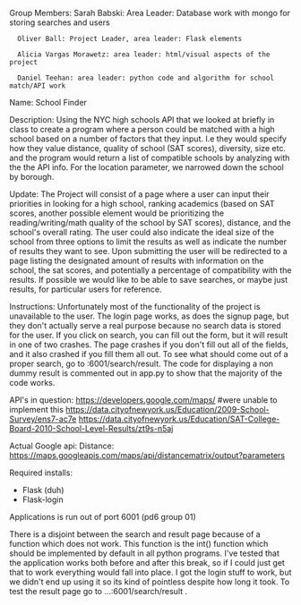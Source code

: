 Group Members:
      Sarah Babski: Area Leader: Database work with mongo for storing searches and users

      Oliver Ball: Project Leader, area leader: Flask elements 

      Alicia Vargas Morawetz: area leader: html/visual aspects of the project

      Daniel Teehan: area leader: python code and algorithm for school match/API work

Name: School Finder

Description:
      Using the NYC high schools API that we looked at briefly in class to create a program where a person could be matched with a high school based on a number of factors that they input. I.e they would specify how they value distance, quality of school (SAT scores), diversity, size etc. and the program would return a list of compatible schools by analyzing with the the API info. For the location parameter, we narrowed down the school by borough.

Update: The Project will consist of a page where a user can input their priorities in looking for a high school, ranking academics (based on SAT scores, another possible element would be prioritizing the reading/writing/math quality of the school by SAT scores), distance, and the school's overall rating. The user could also indicate the ideal size of the school from three options to limit the results as well as indicate the number of results they want to see. Upon submitting the user will be redirected to a page listing the designated amount of results with information on the school, the sat scores, and potentially a percentage of compatibility with the results. If possible we would like to be able to save searches, or maybe just results, for particular users for reference. 

Instructions:
	Unfortunately most of the functionality of the project is unavailable to the user. The login page works, as does the signup page, but they don't actually serve a real purpose because no search data is stored for the user. If you click on search, you can fill out the form, but it will result in one of two crashes. The page crashes if you don't fill out all of the fields, and it also crashed if you fill them all out. To see what should come out of a proper search, go to :6001/search/result. The code for displaying a non dummy result is commented out in app.py to show that the majority of the code works.

API's in question:
https://developers.google.com/maps/ #were unable to implement this
https://data.cityofnewyork.us/Education/2009-School-Survey/ens7-ac7e
https://data.cityofnewyork.us/Education/SAT-College-Board-2010-School-Level-Results/zt9s-n5aj

Actual Google api:
Distance:
       https://maps.googleapis.com/maps/api/distancematrix/output?parameters

Required installs: 
- Flask (duh)
- Flask-login

Applications is run out of port 6001 (pd6 group 01)

There is a disjoint between the search and result page because of a function which does not work. This function is the int() function which should be implemented by default in all python programs. I've tested that the application works both before and after this break, so if I could just get that to work everything would fall into place. I got the login stuff to work, but we didn't end up using it so its kind of pointless despite how long it took. To test the result page go to ...:6001/search/result .